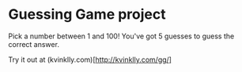 # Guessing Game project

Pick a number between 1 and 100! You've got 5 guesses to guess the correct answer.

Try it out at (kvinklly.com)[http://kvinklly.com/gg/]
